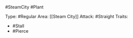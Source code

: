 #SteamCity #Plant 

Type: #Regular 
Area: [[Steam City]]
Attack: #Straight
Traits:
- #Stall
- #Pierce